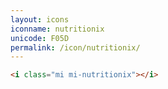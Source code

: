 ```yaml
---
layout: icons
iconname: nutritionix
unicode: F05D
permalink: /icon/nutritionix/
---
```


``` html
<i class="mi mi-nutritionix"></i>
```
